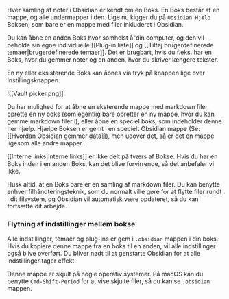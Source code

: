 Hver samling af noter i Obsidian er kendt om en Boks. En Boks består af en mappe, og alle undermapper i den. Lige nu kigger du på `Obsidian Hjælp` Boksen, som bare er en mappe med filer inkluderet i Obsidian.

Du kan åbne en anden Boks hvor somhelst å"din computer, og den vil beholde sin egne individuelle [[Plug-in liste]] og [[Tilføj brugerdefinerede temaer|brugerdefinerede temaer]]. Det er brugbart, hvis du f.eks. har en Boks, hvor du gemmer noter og en anden, hvor du skriver længere tekster.

En ny eller eksisterende Boks kan åbnes via tryk på knappen lige over Instillingsknappen.

![[Vault picker.png]]

Du har mulighed for at åbne en eksterende mappe med markdown filer, oprette en ny boks (som egentlig bare opretter en ny mappe, hvor du kan gemme markdown filer i), eller åbne en speciel boks, som indeholder denne her hjælp. Hjælpe Boksen er gemt i en specielt Obsidian mappe (Se: [[Hvordan Obsidian gemmer data]]), men udover det, så er det en mappe ligesom alle andre mapper.

[[Interne links|Interne links]] er ikke delt på tværs af Bokse. Hvis du har en Boks inden i en anden Boks, kan det blive forvirrende, så det anbefaler vi ikke.

Husk altid, at en Boks bare er en samling af markdown filer. Du kan benytte enhver filhåndteringsteknik, som du normalt ville gøre for at flytte filer rundt i dit filsystem, og Obsidian vil automatisk være opdateret, så du kan fortsætte dit arbejde.

### Flytning af indstillinger mellem bokse

Alle indstillinger, temaer og plug-ins er gem i `.obsidian` mappen i din boks. Hvis du kopiere denne mappe fra en boks til en anden, vil alle indstillinger også blive overført. Du bliver nødt til at genstarte Obsidian for at alle indstillinger tager effekt.

Denne mappe er skjult på nogle operativ systemer. På macOS kan du benytte `Cmd-Shift-Period` for at vise skjulte filer, så du kan se `.obsidian` mappen.
